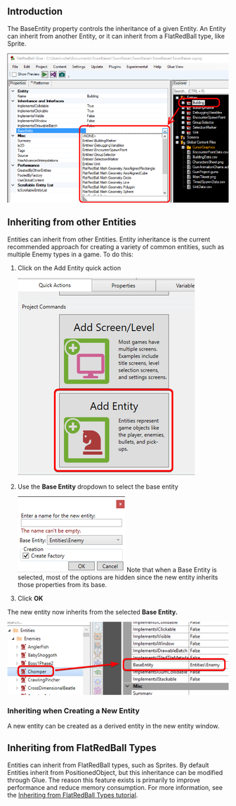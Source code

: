 ## Introduction

The BaseEntity property controls the inheritance of a given Entity. An Entity can inherit from another Entity, or it can inherit from a FlatRedBall type, like Sprite.

![](/media/2017-02-img_58b3a85f1cdf9.png)

## Inheriting from other Entities

Entities can inherit from other Entities. Entity inheritance is the current recommended approach for creating a variety of common entities, such as multiple Enemy types in a game. To do this:

1.  Click on the Add Entity quick action

    ![](/media/2023-07-img_64b09867579c8.png)

2.  Use the **Base Entity** dropdown to select the base entity

    ![](/media/2023-07-img_64b0988c890c8.png) Note that when a Base Entity is selected, most of the options are hidden since the new entity inherits those properties from its base.

3.  Click **OK**

The new entity now inherits from the selected **Base Entity.**

![](/media/2023-07-img_64b098e3931ba.png)

### Inheriting when Creating a New Entity

A new entity can be created as a derived entity in the new entity window.

## Inheriting from FlatRedBall Types

Entities can inherit from FlatRedBall types, such as Sprites. By default Entities inherit from PositionedObject, but this inheritance can be modified through Glue. The reason this feature exists is primarily to improve performance and reduce memory consumption. For more information, see the [Inheriting from FlatRedBall Types tutorial](/documentation/tools/glue-reference/entities/glue-tutorials-entities-inheriting-from-flatredball-types/.md "Glue:Tutorials:Entities:Inheriting from FlatRedBall Types").
